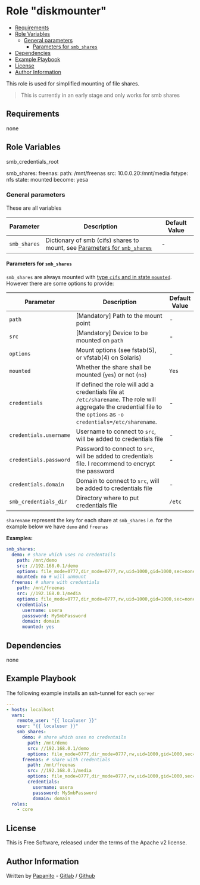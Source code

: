 # Role "diskmounter"  <!-- omit in toc -->

- [Requirements](#requirements)
- [Role Variables](#role-variables)
  - [General parameters](#general-parameters)
    - [Parameters for `smb_shares`](#parameters-for-smb_shares)
- [Dependencies](#dependencies)
- [Example Playbook](#example-playbook)
- [License](#license)
- [Author Information](#author-information)


This role is used for simplified mounting of file shares.

> This is currently in an early stage and only works for smb shares

## Requirements

none

## Role Variables

smb_credentials_root



smb_shares:
  freenas:
    path: /mnt/freenas
    src: 10.0.0.20:/mnt/media
    fstype: nfs
    state: mounted
  become: yesa




### General parameters

These are all variables

|Parameter|Description|Default Value|
|---------|-----------|-------------|
|`smb_shares`|Dictionary of smb (cifs) shares to mount, see [Parameters for `smb_shares`](#parameters-for-smb_shares)|-|

#### Parameters for `smb_shares`

`smb_shares` are always mounted with [type `cifs` and in state `mounted`](https://docs.ansible.com/ansible/latest/modules/mount_module.html). However there are some options to provide:

|Parameter|Description|Default Value|
|---------|-----------|-------------|
|`path`|[Mandatory] Path to the mount point|-|
|`src`|[Mandatory] Device to be mounted on `path`|-|
|`options`|Mount options (see fstab(5), or vfstab(4) on Solaris)|-|
|`mounted`|Whether the share shall be mounted (`yes`) or not (`no`)|`Yes`|
|`credentials`|If defined the role will add a credentials file at `/etc/sharename`. The role will aggregate the credential file to the `options` as `-o credentials=/etc/sharename`.|-|
|`credentials.username`|Username to connect to `src`, will be added to credentials file|-|
|`credentials.password`|Password to connect to `src`, will be added to credentials file. I recommend to encrypt the password|-|
|`credentials.domain`|Domain to connect to `src`, will be added to credentials file|-|
|`smb_credentials_dir`|Directory where to put credentials file|`/etc`|

`sharename` represent the key for each share at `smb_shares` i.e. for the example below we have `demo` and `freenas`


**Examples:**

```yml
smb_shares:
  demo: # share which uses no credentails
    path: /mnt/demo
    src: //192.168.0.1/demo
    options: file_mode=0777,dir_mode=0777,rw,uid=1000,gid=1000,sec=none,vers=1.0,nounix
    mounted: no # will unmount
  freenas: # share with credentials
    path: /mnt/freenas
    src: //192.168.0.1/media
    options: file_mode=0777,dir_mode=0777,rw,uid=1000,gid=1000,sec=none,vers=1.0,nounix
    credentials:
      username: usera
      passsword: MySmbPassword
      domain: domain
      mounted: yes
```

## Dependencies

none

## Example Playbook

The following example installs an ssh-tunnel for each `server`

```yaml
---
- hosts: localhost
  vars:
    remote_user: "{{ localuser }}"
    user: "{{ localuser }}"
    smb_shares:
      demo: # share which uses no credentails
        path: /mnt/demo
        src: //192.168.0.1/demo
        options: file_mode=0777,dir_mode=0777,rw,uid=1000,gid=1000,sec=none,vers=1.0,nounix
      freenas: # share with credentials
        path: /mnt/freenas
        src: //192.168.0.1/media
        options: file_mode=0777,dir_mode=0777,rw,uid=1000,gid=1000,sec=none,vers=1.0,nounix
        credentials:
          username: usera
          passsword: MySmbPassword
          domain: domain
  roles:
    - core
```

## License

This is Free Software, released under the terms of the Apache v2 license.

## Author Information

Written by [Papanito](https://wyssmann.com) - [Gitlab](https://gitlab.com/papanito) / [Github](https://github.com/papanito)
